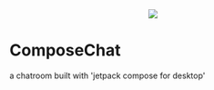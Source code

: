 
<div align="center">
  <img src="https://github.com/YOM667/ComposeChat/assets/78844634/c72c00a8-3afd-4b8c-86ef-375d1b76625a"></img>
</div>

# ComposeChat
a chatroom built with 'jetpack compose for desktop'

